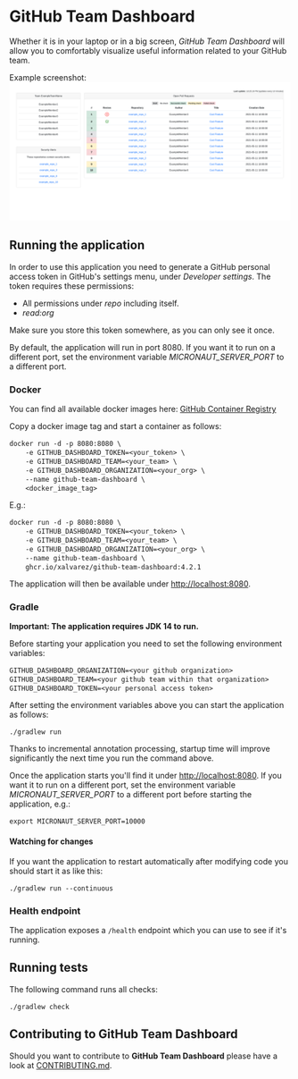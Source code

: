 # GitHub Team Dashboard

Whether it is in your laptop or in a big screen, _GitHub Team Dashboard_ will allow you to comfortably visualize
useful information related to your GitHub team.

Example screenshot:
![Dashboard Example](dashboard_example.png)

## Running the application

In order to use this application you need to generate a GitHub personal access token in
GitHub's settings menu, under _Developer settings_. The token requires these permissions:

* All permissions under _repo_ including itself.
* _read:org_

Make sure you store this token somewhere, as you can only see it once.

By default, the application will run in port 8080. If you want it to run on a different port, set the environment
variable _MICRONAUT_SERVER_PORT_ to a different port.

### Docker

You can find all available docker images here: [GitHub Container Registry](https://github.com/users/xalvarez/packages/container/package/github-team-dashboard)

Copy a docker image tag and start a container as follows:

    docker run -d -p 8080:8080 \
        -e GITHUB_DASHBOARD_TOKEN=<your_token> \
        -e GITHUB_DASHBOARD_TEAM=<your_team> \
        -e GITHUB_DASHBOARD_ORGANIZATION=<your_org> \
        --name github-team-dashboard \
        <docker_image_tag>
        
E.g.:

    docker run -d -p 8080:8080 \
        -e GITHUB_DASHBOARD_TOKEN=<your_token> \
        -e GITHUB_DASHBOARD_TEAM=<your_team> \
        -e GITHUB_DASHBOARD_ORGANIZATION=<your_org> \
        --name github-team-dashboard \
        ghcr.io/xalvarez/github-team-dashboard:4.2.1

The application will then be available under [http://localhost:8080](http://localhost:8080).

### Gradle

**Important: The application requires JDK 14 to run.** 

Before starting your application you need to set the following environment variables:

    GITHUB_DASHBOARD_ORGANIZATION=<your github organization>
    GITHUB_DASHBOARD_TEAM=<your github team within that organization>
    GITHUB_DASHBOARD_TOKEN=<your personal access token>

After setting the environment variables above you can start the application as follows:

    ./gradlew run

Thanks to incremental annotation processing, startup time will improve significantly the next time you run the command
above.

Once the application starts you'll find it under [http://localhost:8080](http://localhost:8080).
If you want it to run on a different port, set the environment variable _MICRONAUT_SERVER_PORT_ to a different port
before starting the application, e.g.:

    export MICRONAUT_SERVER_PORT=10000
    
#### Watching for changes

If you want the application to restart automatically after modifying code you should start it as
like this:

    ./gradlew run --continuous

### Health endpoint

The application exposes a `/health` endpoint which you can use to see if it's running.

## Running tests

The following command runs all checks:

    ./gradlew check

## Contributing to GitHub Team Dashboard

Should you want to contribute to **GitHub Team Dashboard** please have a look at
[CONTRIBUTING.md](CONTRIBUTING.md).
